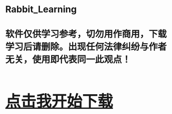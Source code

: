 # Rabbit_Learning
<h1>软件仅供学习参考，切勿用作商用，下载学习后请删除。出现任何法律纠纷与作者无关，使用即代表同一此观点！<h1><br>
<font size="15" color="#ff0000"><a href="https://raw.githubusercontent.com/DyingLight12/Rabbit_Learning/master/RabbitLearning.exe">点击我开始下载</a></font>
